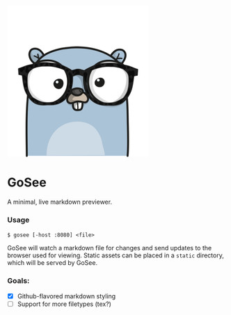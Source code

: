 ![](./gosee.png)

# GoSee

A minimal, live markdown previewer.

### Usage

```
$ gosee [-host :8080] <file>
```

GoSee will watch a markdown file for changes and send updates to the browser
used for viewing. Static assets can be placed in a `static` directory, which
will be served by GoSee.

### Goals:

- [x] Github-flavored markdown styling
- [ ] Support for more filetypes (tex?)
